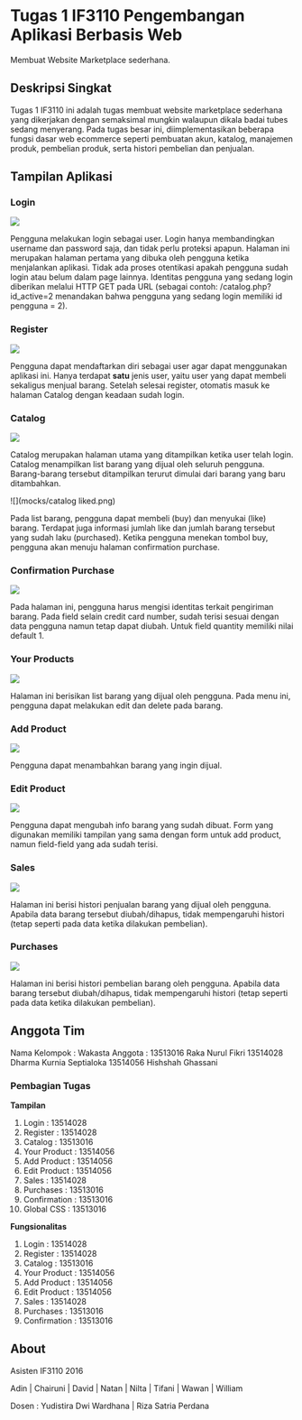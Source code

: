 # Tugas 1 IF3110 Pengembangan Aplikasi Berbasis Web

Membuat Website Marketplace sederhana.

## Deskripsi Singkat

Tugas 1 IF3110 ini adalah tugas membuat website marketplace sederhana yang dikerjakan dengan semaksimal mungkin walaupun dikala badai tubes sedang menyerang. Pada tugas besar ini, diimplementasikan beberapa fungsi dasar web ecommerce seperti pembuatan akun, katalog, manajemen produk, pembelian produk, serta histori pembelian dan penjualan.

## Tampilan Aplikasi

### Login

![](mocks/login.png)

Pengguna melakukan login sebagai user. Login hanya membandingkan username dan password saja, dan tidak perlu proteksi apapun. Halaman ini merupakan halaman pertama yang dibuka oleh pengguna ketika menjalankan aplikasi. Tidak ada proses otentikasi apakah pengguna sudah login atau belum dalam page lainnya. Identitas pengguna yang sedang login diberikan melalui HTTP GET pada URL (sebagai contoh: /catalog.php?id_active=2 menandakan bahwa pengguna yang sedang login memiliki id pengguna = 2).

### Register

![](mocks/register.png)

Pengguna dapat mendaftarkan diri sebagai user agar dapat menggunakan aplikasi ini. Hanya terdapat **satu** jenis user, yaitu user yang dapat membeli sekaligus menjual barang. Setelah selesai register, otomatis masuk ke halaman Catalog dengan keadaan sudah login.

### Catalog

![](mocks/catalog.png)

Catalog merupakan halaman utama yang ditampilkan ketika user telah login. Catalog menampilkan list barang yang dijual oleh seluruh pengguna. Barang-barang tersebut ditampilkan terurut dimulai dari barang yang baru ditambahkan.

![](mocks/catalog liked.png)

Pada list barang, pengguna dapat membeli (buy) dan menyukai (like) barang. Terdapat juga informasi jumlah like dan jumlah barang tersebut yang sudah laku (purchased). Ketika pengguna menekan tombol buy, pengguna akan menuju halaman confirmation purchase.

### Confirmation Purchase

![](mocks/confirm.png)

Pada halaman ini, pengguna harus mengisi identitas terkait pengiriman barang. Pada field selain credit card number, sudah terisi sesuai dengan data pengguna namun tetap dapat diubah. Untuk field quantity memiliki nilai default 1. 

### Your Products

![](mocks/yourproduct.png)

Halaman ini berisikan list barang yang dijual oleh pengguna. Pada menu ini, pengguna dapat melakukan edit dan delete pada barang.

### Add Product

![](mocks/addproduct.png)

Pengguna dapat menambahkan barang yang ingin dijual. 

### Edit Product

![](mocks/editproduct.png)

Pengguna dapat mengubah info barang yang sudah dibuat. Form yang digunakan memiliki tampilan yang sama dengan form untuk add product, namun field-field yang ada sudah terisi. 

### Sales

![](mocks/sales.png)

Halaman ini berisi histori penjualan barang yang dijual oleh pengguna. Apabila data barang tersebut diubah/dihapus, tidak mempengaruhi histori (tetap seperti pada data ketika dilakukan pembelian).

### Purchases

![](mocks/purchase.png)

Halaman ini berisi histori pembelian barang oleh pengguna. Apabila data barang tersebut diubah/dihapus, tidak mempengaruhi histori (tetap seperti pada data ketika dilakukan pembelian).

## Anggota Tim

Nama Kelompok   : Wakasta
Anggota         : 13513016 Raka Nurul Fikri
                  13514028 Dharma Kurnia Septialoka
                  13514056 Hishshah Ghassani

### Pembagian Tugas

**Tampilan**
1. Login            : 13514028
2. Register         : 13514028
3. Catalog      : 13513016
4. Your Product         : 13514056
5. Add Product          : 13514056
6. Edit Product         : 13514056
7. Sales            : 13514028
8. Purchases    : 13513016
9. Confirmation : 13513016
10. Global CSS  : 13513016

**Fungsionalitas**
1. Login            : 13514028
2. Register         : 13514028
3. Catalog      : 13513016
4. Your Product         : 13514056
5. Add Product          : 13514056
6. Edit Product         : 13514056
7. Sales            : 13514028
8. Purchases    : 13513016
9. Confirmation : 13513016

## About

Asisten IF3110 2016

Adin | Chairuni | David | Natan | Nilta | Tifani | Wawan | William

Dosen : Yudistira Dwi Wardhana | Riza Satria Perdana

